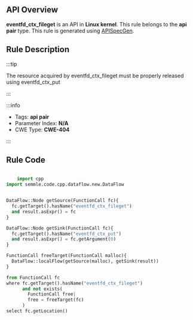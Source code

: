 ---
---


## API Overview
**eventfd_ctx_fileget** is an API in **Linux kernel**. This rule belongs to the **api pair** type. This rule is generated using [APISpecGen](../../tools/APISpecGen).
## Rule Description

:::tip

The resource acquired by eventfd_ctx_fileget must be properly released using eventfd_ctx_put

:::

:::info

- Tags: **api pair**
- Parameter Index: **N/A**
- CWE Type: **CWE-404**

:::

## Rule Code
```python

    import cpp
import semmle.code.cpp.dataflow.new.DataFlow


DataFlow::Node getSource(FunctionCall fc){
  fc.getTarget().hasName("eventfd_ctx_fileget")
  and result.asExpr() = fc
}

DataFlow::Node getSink(FunctionCall fc){
  fc.getTarget().hasName("eventfd_ctx_put")
  and result.asExpr() = fc.getArgument(0)
}

FunctionCall freeTarget(FunctionCall malloc){
  DataFlow::localFlow(getSource(malloc), getSink(result))
}

from FunctionCall fc
where fc.getTarget().hasName("eventfd_ctx_fileget")
      and not exists(
        FunctionCall free| 
        free = freeTarget(fc)
      )
select fc.getLocation()

    
```